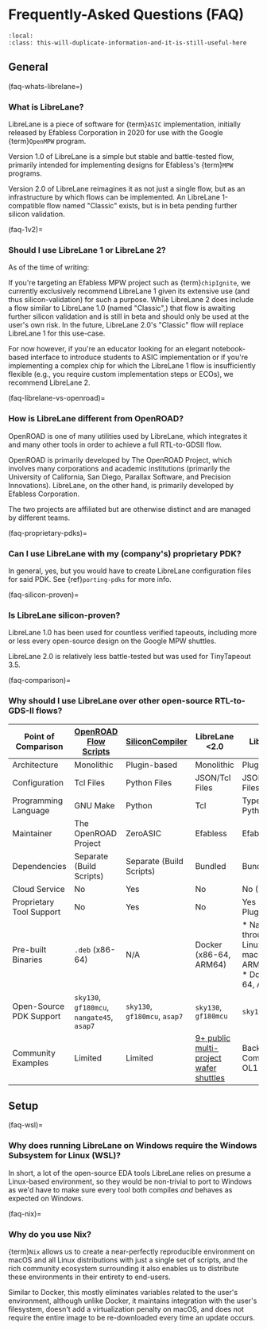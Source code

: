 # Frequently-Asked Questions (FAQ)

```{contents}
:local:
:class: this-will-duplicate-information-and-it-is-still-useful-here
```

## General

(faq-whats-librelane=)

### What is LibreLane?

LibreLane is a piece of software for {term}`ASIC` implementation, initially
released by Efabless Corporation in 2020 for use with the Google {term}`OpenMPW`
program.

Version 1.0 of LibreLane is a simple but stable and battle-tested flow, primarily
intended for implementing  designs for Efabless's {term}`MPW` programs.

Version 2.0 of LibreLane reimagines it as not just a single flow, but as an
infrastructure by which flows can be implemented. An LibreLane 1-compatible flow
named "Classic" exists, but is in beta pending further silicon validation.

(faq-1v2)=

### Should I use LibreLane 1 or LibreLane 2?

As of the time of writing:

If you're targeting an Efabless MPW project such as {term}`chipIgnite`,
we currently exclusively recommend LibreLane 1 given its extensive use (and thus
silicon-validation) for such a purpose. While LibreLane 2 does include a flow
similar to LibreLane 1.0 (named "Classic",) that flow is awaiting further silicon
validation and is still in beta and should only be used at the user's own risk.
In the future, LibreLane 2.0's "Classic" flow will replace LibreLane 1 for this
use-case.

For now however, if you're an educator looking for an elegant notebook-based
interface to introduce students to ASIC implementation or if you're implementing
a complex chip for which the LibreLane 1 flow is insufficiently flexible
(e.g., you require custom implementation steps or ECOs), we recommend LibreLane 
2.

(faq-librelane-vs-openroad)=

### How is LibreLane different from OpenROAD?

OpenROAD is one of many utilities used by LibreLane, which integrates it and many
other tools in order to achieve a full RTL-to-GDSII flow.

OpenROAD is primarily developed by The OpenROAD Project, which involves many
corporations and academic institutions (primarily the University of California,
San Diego, Parallax Software, and Precision Innovations). LibreLane, on the other
hand, is primarily developed by Efabless Corporation.

The two projects are affiliated but are otherwise distinct and are managed by
different teams.

(faq-proprietary-pdks)=

### Can I use LibreLane with my (company's) proprietary PDK?

In general, yes, but you would have to create LibreLane configuration files for
said PDK. See {ref}`porting-pdks` for more info.

(faq-silicon-proven)=

### Is LibreLane silicon-proven?

LibreLane 1.0 has been used for countless verified tapeouts, including more or
less every open-source design on the Google MPW shuttles.

LibreLane 2.0 is relatively less battle-tested but was used for TinyTapeout 3.5.

(faq-comparison)=

### Why should I use LibreLane over other open-source RTL-to-GDS-II flows?

| Point of Comparison | [OpenROAD Flow Scripts](https://github.com/The-OpenROAD-Project/OpenROAD-Flow-Scripts) | [SiliconCompiler](https://github.com/siliconcompiler/siliconcompiler) | LibreLane \<2.0 | LibreLane ≥2 |
| - | - | - | - | - |
| Architecture | Monolithic | Plugin-based | Monolithic | Plugin-based |
| Configuration | Tcl Files | Python Files | JSON/Tcl Files | JSON/Tcl/Python Files |
| Programming Language | GNU Make | Python | Tcl | Type-checked Python |
| Maintainer | The OpenROAD Project | ZeroASIC | Efabless | Efabless |
| Dependencies | Separate (Build Scripts) | Separate (Build Scripts) | Bundled | Bundled  |
| Cloud Service | No | Yes | No | No (Planned) |
| Proprietary Tool Support | No | Yes | No | Yes (with Plugins) |
| Pre-built Binaries | `.deb` (x86-64) | N/A | Docker (x86-64, ARM64) | * Natively through [Nix](https://nixos.org): Linux and macOS (x86-64, ARM64) <br /> * Docker (x86-64, ARM64)|
| Open-Source PDK Support | `sky130`, `gf180mcu`, `nangate45`, `asap7`| `sky130`, `gf180mcu`, `asap7` | `sky130`, `gf180mcu` | `sky130`, `gf180mcu` |
| Community Examples | Limited | Limited | [9+ public multi-project wafer shuttles](https://platform.efabless.com/projects/public) | Backwards Compatible with OL1 Examples |

## Setup

(faq-wsl)=

### Why does running LibreLane on Windows require the Windows Subsystem for Linux (WSL)?

In short, a lot of the open-source EDA tools LibreLane relies on presume a
Linux-based environment, so they would be non-trivial to port to Windows as we'd
have to make sure every tool both compiles *and* behaves as expected on Windows.

(faq-nix)=

### Why do you use Nix?

{term}`Nix` allows us to create a near-perfectly reproducible environment on
macOS and all Linux distributions with just a single set of scripts, and the
rich community ecosystem surrounding it also enables us to distribute these
environments in their entirety to end-users.

Similar to Docker, this mostly eliminates variables related to the user's
environment, although unlike Docker, it maintains integration with the user's
filesystem, doesn't add a virtualization penalty on macOS, and does not require
the entire image to be re-downloaded every time an update occurs.
